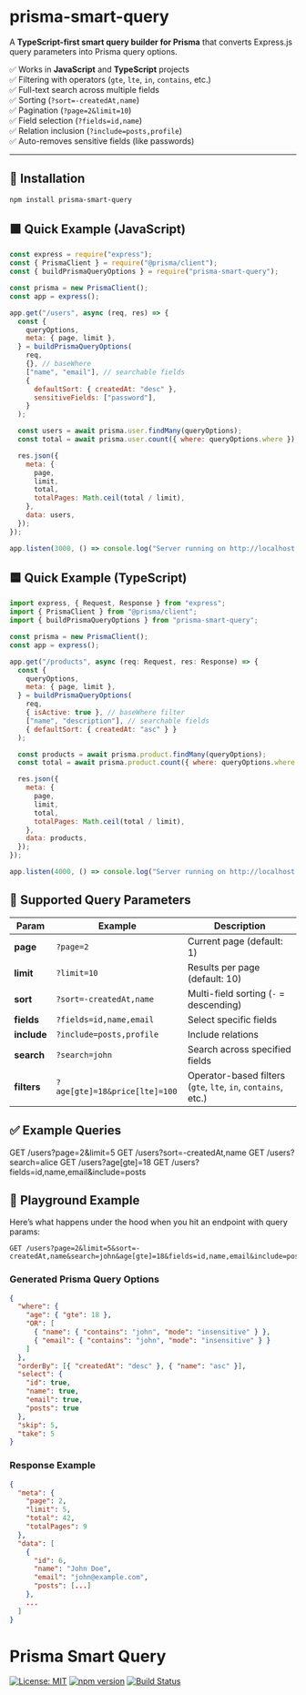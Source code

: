 # prisma-smart-query

A **TypeScript-first smart query builder for Prisma** that converts Express.js query parameters into Prisma query options.

✅ Works in **JavaScript** and **TypeScript** projects  
✅ Filtering with operators (`gte`, `lte`, `in`, `contains`, etc.)  
✅ Full-text search across multiple fields  
✅ Sorting (`?sort=-createdAt,name`)  
✅ Pagination (`?page=2&limit=10`)  
✅ Field selection (`?fields=id,name`)  
✅ Relation inclusion (`?include=posts,profile`)  
✅ Auto-removes sensitive fields (like passwords)

---

## 🚀 Installation

```bash
npm install prisma-smart-query
```

## 🟩 Quick Example (JavaScript)

```js
const express = require("express");
const { PrismaClient } = require("@prisma/client");
const { buildPrismaQueryOptions } = require("prisma-smart-query");

const prisma = new PrismaClient();
const app = express();

app.get("/users", async (req, res) => {
  const {
    queryOptions,
    meta: { page, limit },
  } = buildPrismaQueryOptions(
    req,
    {}, // baseWhere
    ["name", "email"], // searchable fields
    {
      defaultSort: { createdAt: "desc" },
      sensitiveFields: ["password"],
    }
  );

  const users = await prisma.user.findMany(queryOptions);
  const total = await prisma.user.count({ where: queryOptions.where });

  res.json({
    meta: {
      page,
      limit,
      total,
      totalPages: Math.ceil(total / limit),
    },
    data: users,
  });
});

app.listen(3000, () => console.log("Server running on http://localhost:3000"));
```

## 🟦 Quick Example (TypeScript)

```js
import express, { Request, Response } from "express";
import { PrismaClient } from "@prisma/client";
import { buildPrismaQueryOptions } from "prisma-smart-query";

const prisma = new PrismaClient();
const app = express();

app.get("/products", async (req: Request, res: Response) => {
  const {
    queryOptions,
    meta: { page, limit },
  } = buildPrismaQueryOptions(
    req,
    { isActive: true }, // baseWhere filter
    ["name", "description"], // searchable fields
    { defaultSort: { createdAt: "asc" } }
  );

  const products = await prisma.product.findMany(queryOptions);
  const total = await prisma.product.count({ where: queryOptions.where });

  res.json({
    meta: {
      page,
      limit,
      total,
      totalPages: Math.ceil(total / limit),
    },
    data: products,
  });
});

app.listen(4000, () => console.log("Server running on http://localhost:4000"));
```

## 🔎 Supported Query Parameters

| Param       | Example                       | Description                                                   |
| ----------- | ----------------------------- | ------------------------------------------------------------- |
| **page**    | `?page=2`                     | Current page (default: 1)                                     |
| **limit**   | `?limit=10`                   | Results per page (default: 10)                                |
| **sort**    | `?sort=-createdAt,name`       | Multi-field sorting (`-` = descending)                        |
| **fields**  | `?fields=id,name,email`       | Select specific fields                                        |
| **include** | `?include=posts,profile`      | Include relations                                             |
| **search**  | `?search=john`                | Search across specified fields                                |
| **filters** | `?age[gte]=18&price[lte]=100` | Operator-based filters (`gte`, `lte`, `in`, `contains`, etc.) |

## ✅ Example Queries

GET /users?page=2&limit=5
GET /users?sort=-createdAt,name
GET /users?search=alice
GET /users?age[gte]=18
GET /users?fields=id,name,email&include=posts

## 🧪 Playground Example

Here’s what happens under the hood when you hit an endpoint with query params:

```pgsql
GET /users?page=2&limit=5&sort=-createdAt,name&search=john&age[gte]=18&fields=id,name,email&include=posts
```

### Generated Prisma Query Options

```json
{
  "where": {
    "age": { "gte": 18 },
    "OR": [
      { "name": { "contains": "john", "mode": "insensitive" } },
      { "email": { "contains": "john", "mode": "insensitive" } }
    ]
  },
  "orderBy": [{ "createdAt": "desc" }, { "name": "asc" }],
  "select": {
    "id": true,
    "name": true,
    "email": true,
    "posts": true
  },
  "skip": 5,
  "take": 5
}
```

### Response Example

```json
{
  "meta": {
    "page": 2,
    "limit": 5,
    "total": 42,
    "totalPages": 9
  },
  "data": [
    {
      "id": 6,
      "name": "John Doe",
      "email": "john@example.com",
      "posts": [...]
    },
    ...
  ]
}
```

# Prisma Smart Query

[![License: MIT](https://img.shields.io/badge/License-MIT-yellow.svg)](LICENSE)
[![npm version](https://img.shields.io/npm/v/prisma-smart-query.svg?color=blue)](https://www.npmjs.com/package/prisma-smart-query)
[![Build Status](https://img.shields.io/github/actions/workflow/status/Mechack08/prisma-smart-query/ci.yml?branch=main)](https://github.com/Mechack08/prisma-smart-query/actions)
